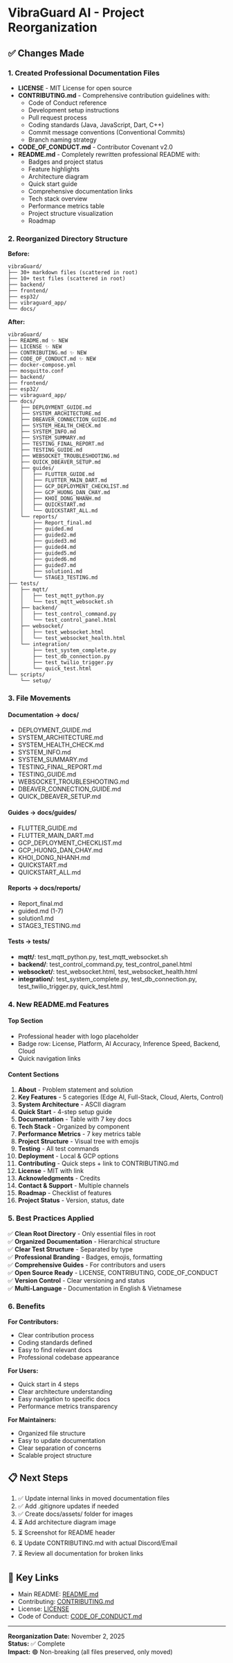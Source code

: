# VibraGuard AI - Project Reorganization

## ✅ Changes Made

### 1. Created Professional Documentation Files

- **LICENSE** - MIT License for open source
- **CONTRIBUTING.md** - Comprehensive contribution guidelines with:
  - Code of Conduct reference
  - Development setup instructions
  - Pull request process
  - Coding standards (Java, JavaScript, Dart, C++)
  - Commit message conventions (Conventional Commits)
  - Branch naming strategy
- **CODE_OF_CONDUCT.md** - Contributor Covenant v2.0
- **README.md** - Completely rewritten professional README with:
  - Badges and project status
  - Feature highlights
  - Architecture diagram
  - Quick start guide
  - Comprehensive documentation links
  - Tech stack overview
  - Performance metrics table
  - Project structure visualization
  - Roadmap

### 2. Reorganized Directory Structure

**Before:**

```
vibraGuard/
├── 30+ markdown files (scattered in root)
├── 10+ test files (scattered in root)
├── backend/
├── frontend/
├── esp32/
├── vibraguard_app/
└── docs/
```

**After:**

```
vibraGuard/
├── README.md ✨ NEW
├── LICENSE ✨ NEW
├── CONTRIBUTING.md ✨ NEW
├── CODE_OF_CONDUCT.md ✨ NEW
├── docker-compose.yml
├── mosquitto.conf
├── backend/
├── frontend/
├── esp32/
├── vibraguard_app/
├── docs/
│   ├── DEPLOYMENT_GUIDE.md
│   ├── SYSTEM_ARCHITECTURE.md
│   ├── DBEAVER_CONNECTION_GUIDE.md
│   ├── SYSTEM_HEALTH_CHECK.md
│   ├── SYSTEM_INFO.md
│   ├── SYSTEM_SUMMARY.md
│   ├── TESTING_FINAL_REPORT.md
│   ├── TESTING_GUIDE.md
│   ├── WEBSOCKET_TROUBLESHOOTING.md
│   ├── QUICK_DBEAVER_SETUP.md
│   ├── guides/
│   │   ├── FLUTTER_GUIDE.md
│   │   ├── FLUTTER_MAIN_DART.md
│   │   ├── GCP_DEPLOYMENT_CHECKLIST.md
│   │   ├── GCP_HUONG_DAN_CHAY.md
│   │   ├── KHOI_DONG_NHANH.md
│   │   ├── QUICKSTART.md
│   │   └── QUICKSTART_ALL.md
│   └── reports/
│       ├── Report_final.md
│       ├── guided.md
│       ├── guided2.md
│       ├── guided3.md
│       ├── guided4.md
│       ├── guided5.md
│       ├── guided6.md
│       ├── guided7.md
│       ├── solution1.md
│       └── STAGE3_TESTING.md
├── tests/
│   ├── mqtt/
│   │   ├── test_mqtt_python.py
│   │   └── test_mqtt_websocket.sh
│   ├── backend/
│   │   ├── test_control_command.py
│   │   └── test_control_panel.html
│   ├── websocket/
│   │   ├── test_websocket.html
│   │   └── test_websocket_health.html
│   └── integration/
│       ├── test_system_complete.py
│       ├── test_db_connection.py
│       ├── test_twilio_trigger.py
│       └── quick_test.html
└── scripts/
    └── setup/
```

### 3. File Movements

#### Documentation → docs/

- DEPLOYMENT_GUIDE.md
- SYSTEM_ARCHITECTURE.md
- SYSTEM_HEALTH_CHECK.md
- SYSTEM_INFO.md
- SYSTEM_SUMMARY.md
- TESTING_FINAL_REPORT.md
- TESTING_GUIDE.md
- WEBSOCKET_TROUBLESHOOTING.md
- DBEAVER_CONNECTION_GUIDE.md
- QUICK_DBEAVER_SETUP.md

#### Guides → docs/guides/

- FLUTTER_GUIDE.md
- FLUTTER_MAIN_DART.md
- GCP_DEPLOYMENT_CHECKLIST.md
- GCP_HUONG_DAN_CHAY.md
- KHOI_DONG_NHANH.md
- QUICKSTART.md
- QUICKSTART_ALL.md

#### Reports → docs/reports/

- Report_final.md
- guided.md (1-7)
- solution1.md
- STAGE3_TESTING.md

#### Tests → tests/

- **mqtt/**: test_mqtt_python.py, test_mqtt_websocket.sh
- **backend/**: test_control_command.py, test_control_panel.html
- **websocket/**: test_websocket.html, test_websocket_health.html
- **integration/**: test_system_complete.py, test_db_connection.py, test_twilio_trigger.py, quick_test.html

### 4. New README.md Features

#### Top Section

- Professional header with logo placeholder
- Badge row: License, Platform, AI Accuracy, Inference Speed, Backend, Cloud
- Quick navigation links

#### Content Sections

1. **About** - Problem statement and solution
2. **Key Features** - 5 categories (Edge AI, Full-Stack, Cloud, Alerts, Control)
3. **System Architecture** - ASCII diagram
4. **Quick Start** - 4-step setup guide
5. **Documentation** - Table with 7 key docs
6. **Tech Stack** - Organized by component
7. **Performance Metrics** - 7 key metrics table
8. **Project Structure** - Visual tree with emojis
9. **Testing** - All test commands
10. **Deployment** - Local & GCP options
11. **Contributing** - Quick steps + link to CONTRIBUTING.md
12. **License** - MIT with link
13. **Acknowledgments** - Credits
14. **Contact & Support** - Multiple channels
15. **Roadmap** - Checklist of features
16. **Project Status** - Version, status, date

### 5. Best Practices Applied

✅ **Clean Root Directory** - Only essential files in root  
✅ **Organized Documentation** - Hierarchical structure  
✅ **Clear Test Structure** - Separated by type  
✅ **Professional Branding** - Badges, emojis, formatting  
✅ **Comprehensive Guides** - For contributors and users  
✅ **Open Source Ready** - LICENSE, CONTRIBUTING, CODE_OF_CONDUCT  
✅ **Version Control** - Clear versioning and status  
✅ **Multi-Language** - Documentation in English & Vietnamese

### 6. Benefits

**For Contributors:**

- Clear contribution process
- Coding standards defined
- Easy to find relevant docs
- Professional codebase appearance

**For Users:**

- Quick start in 4 steps
- Clear architecture understanding
- Easy navigation to specific docs
- Performance metrics transparency

**For Maintainers:**

- Organized file structure
- Easy to update documentation
- Clear separation of concerns
- Scalable project structure

## 📋 Next Steps

1. ✅ Update internal links in moved documentation files
2. ✅ Add .gitignore updates if needed
3. ✅ Create docs/assets/ folder for images
4. ⏳ Add architecture diagram image
5. ⏳ Screenshot for README header
6. ⏳ Update CONTRIBUTING.md with actual Discord/Email
7. ⏳ Review all documentation for broken links

## 🔗 Key Links

- Main README: [README.md](../README.md)
- Contributing: [CONTRIBUTING.md](../CONTRIBUTING.md)
- License: [LICENSE](../LICENSE)
- Code of Conduct: [CODE_OF_CONDUCT.md](../CODE_OF_CONDUCT.md)

---

**Reorganization Date:** November 2, 2025  
**Status:** ✅ Complete  
**Impact:** 🟢 Non-breaking (all files preserved, only moved)
